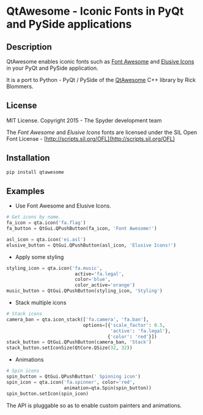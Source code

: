 QtAwesome - Iconic Fonts in PyQt and PySide applications
========================================================

Description
-----------

QtAwesome enables iconic fonts such as [Font Awesome](http://fortawesome.github.io/Font-Awesome/) and [Elusive Icons](http://elusiveicons.com/) in your PyQt and PySide application.

It is a port to Python - PyQt / PySide of the [QtAwesome](https://github.com/gamecreature/QtAwesome) C++ library by Rick Blommers.


License
-------

MIT License. Copyright 2015 - The Spyder development team

The *Font Awesome* and *Elusive Icons* fonts are licensed under the SIL Open Font License - [http://scripts.sil.org/OFL](http://scripts.sil.org/OFL)

Installation
------------
```python
pip install qtawesome
```

Examples
--------

- Use Font Awesome and Elusive Icons.
```python
# Get icons by name.
fa_icon = qta.icon('fa.flag')
fa_button = QtGui.QPushButton(fa_icon, 'Font Awesome!')

asl_icon = qta.icon('ei.asl')
elusive_button = QtGui.QPushButton(asl_icon, 'Elusive Icons!')
```

- Apply some styling
```python
styling_icon = qta.icon('fa.music',
                         active='fa.legal',
                         color='blue',
                         color_active='orange')
music_button = QtGui.QPushButton(styling_icon, 'Styling')
```

- Stack multiple icons
```python
# Stack icons
camera_ban = qta.icon_stack(['fa.camera', 'fa.ban'],
                            options=[{'scale_factor': 0.5,
                                      'active': 'fa.legal'},
                                     {'color': 'red'}])
stack_button = QtGui.QPushButton(camera_ban, 'Stack')
stack_button.setIconSize(QtCore.QSize(32, 32))
```

- Animations
```python
# Spin icons
spin_button = QtGui.QPushButton(' Spinning icon')
spin_icon = qta.icon('fa.spinner', color='red',
                     animation=qta.Spin(spin_button))
spin_button.setIcon(spin_icon)
```

The API is pluggable so as to enable custom painters and animations.

